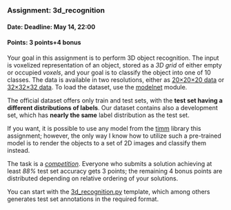 ### Assignment: 3d_recognition
#### Date: Deadline: May 14, 22:00
#### Points: 3 points+4 bonus

Your goal in this assignment is to perform 3D object recognition. The input
is voxelized representation of an object, stored as a _3D grid_ of either empty
or occupied _voxels_, and your goal is to classify the object into one of
10 classes. The data is available in two resolutions, either as
[20×20×20 data](https://ufal.mff.cuni.cz/~straka/courses/npfl138/2425/demos/modelnet20.html)
or [32×32×32 data](https://ufal.mff.cuni.cz/~straka/courses/npfl138/2425/demos/modelnet32.html).
To load the dataset, use the
[modelnet](https://ufal.mff.cuni.cz/~straka/courses/npfl138/2425/docs/datasets/modelnet/)
module.

The official dataset offers only train and test sets, with the **test set having
a different distributions of labels**. Our dataset contains also a development
set, which has **nearly the same** label distribution as the test set.

If you want, it is possible to use any model from the
[timm](https://huggingface.co/docs/timm) library this assignment; however, the
only way I know how to utilize such a pre-trained model is to render the objects
to a set of 2D images and classify them instead.

The task is a [_competition_](https://ufal.mff.cuni.cz/courses/npfl138/2425-summer#competitions).
Everyone who submits a solution achieving at least _88%_ test set accuracy gets
3 points; the remaining 4 bonus points are distributed depending on relative
ordering of your solutions.

You can start with the
[3d_recognition.py](https://github.com/ufal/npfl138/tree/master/labs/11/3d_recognition.py)
template, which among others generates test set annotations in the required format.
